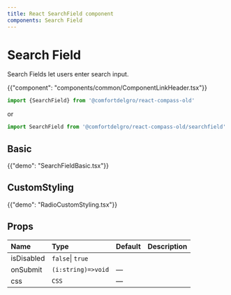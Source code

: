 ```yaml
---
title: React SearchField component
components: Search Field
---
```


# Search Field

<p class="description">Search Fields let users enter search input.</p>

{{"component": "components/common/ComponentLinkHeader.tsx"}}

```jsx
import {SearchField} from '@comfortdelgro/react-compass-old'
```

or

```jsx
import SearchField from '@comfortdelgro/react-compass-old/searchfield'
```

## Basic

{{"demo": "SearchFieldBasic.tsx"}}

## CustomStyling

{{"demo": "RadioCustomStyling.tsx"}}

## Props

| Name       | Type               | Default | Description |
| :--------- | :----------------- | :------ | :---------- |
| isDisabled | `false`\| `true`   |         |             |
| onSubmit   | `(i:string)=>void` | —       |             |
| css        | `CSS`              | —       |             |
